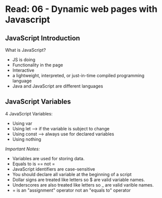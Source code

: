 # Read: 06 - Dynamic web pages with Javascript

## JavaScript Introduction

What is JavaScript?

- JS is doing
- Functionality in the page
- Interactive
- a lightweight, interpreted, or just-in-time compiled programming language
- Java and JavaScript are different languages

## JavaScript Variables

4 JavaScript Variables:

- Using var
- Using let --> if the variable is subject to change
- Using const --> always use for declared variables
- Using nothing

_Important Notes:_

- Variables are used for storing data.
- Equals to is == not =
- JavaScript identifiers are case-sensitive
- You should declare all variable at the beginning of a script
- Dollar signs are treated like letters so $ are valid variable names.
- Underscores are also treated like letters so _ are valid varible names.
- = is an "assignment" operator not an "equals to" operator
